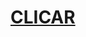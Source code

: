 <!doctype html>
<html>
<head>
<meta charset="utf-8">
<link href="text.css" rel="stylesheet" type="text/css">
<link rel="icon" type="image/png" href="http://thisisnotajumpscare.com/images/favicon.ico">
<title>This Is A Jump Scare</title>
<style>
  #image-container {
    display: none;
    text-align: center;
    margin-top: 20px;
  }
</style>
</head>
<h1><a href="https://lucatube.github.io/ThisIsAJumpscare/">CLICAR</a></h1>
</body>
</html>
